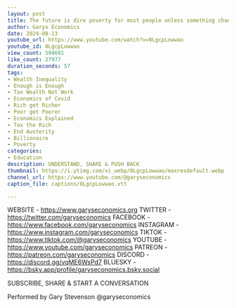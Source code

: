 ```yaml
---
layout: post
title: The future is dire poverty for most people unless something changes
author: Garys Economics
date: 2024-08-13
youtube_url: https://www.youtube.com/watch?v=0LgcpLowwao
youtube_id: 0LgcpLowwao
view_count: 594691
like_count: 27977
duration_seconds: 57
tags:
- Wealth Inequality
- Enough is Enough
- Tax Wealth Not Work
- Economics of Covid
- Rich get Richer
- Poor get Poorer
- Economics Explained
- Tax the Rich
- End Austerity
- Billionaire
- Poverty
categories:
- Education
description: UNDERSTAND, SHARE & PUSH BACK
thumbnail: https://i.ytimg.com/vi_webp/0LgcpLowwao/maxresdefault.webp
channel_url: https://www.youtube.com/@garyseconomics
caption_file: captions/0LgcpLowwao.vtt

---
```


WEBSITE - https://www.garyseconomics.org
TWITTER  - https://twitter.com/garyseconomics
FACEBOOK - https://www.facebook.com/garyseconomics
INSTAGRAM  - https://www.instagram.com/garyseconomics
TIKTOK - https://www.tiktok.com/@garyseconomics
YOUTUBE -  https://www.youtube.com/garyseconomics
PATREON - https://patreon.com/garyseconomics
DISCORD - https://discord.gg/vqME6WsPd7
BLUESKY - https://bsky.app/profile/garyseconomics.bsky.social

SUBSCRIBE, SHARE & START A CONVERSATION

Performed by Gary Stevenson
@garyseconomics
